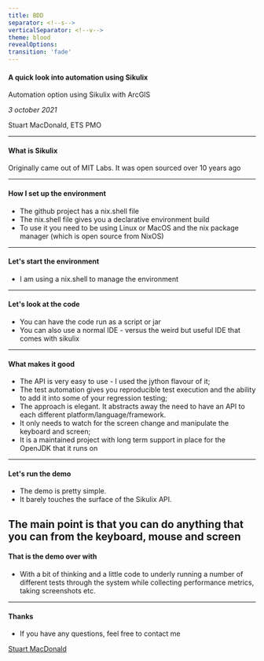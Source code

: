 ```yaml
---
title: BDD
separator: <!--s-->
verticalSeparator: <!--v-->
theme: blood
revealOptions:
transition: 'fade'
---
```


#### A quick look into automation using Sikulix

Automation option using Sikulix with ArcGIS

_3 october 2021_

Stuart MacDonald, ETS PMO

---

#### What is Sikulix

Originally came out of MIT Labs. It was open sourced over 10 years ago


---
#### How I set up the environment

- The github project has a nix.shell file
- The nix.shell file gives you a declarative environment build
- To use it you need to be using Linux or MacOS and the nix package manager (which is open source from NixOS)

---
#### Let's start the environment

- I am using a nix.shell to manage the environment


---
#### Let's look at the code

- You can have the code run as a script or jar
- You can also use a normal IDE - versus the weird but useful IDE that comes with sikulix

---

#### What makes it good

- The API is very easy to use - I used the jython flavour of it;
- The test automation gives you reproducible test execution and the ability to add it into some of your regression testing;
- The approach is elegant. It abstracts away the need to have an API to each different platform/language/framework. 
- It only needs to watch for the screen change and manipulate the keyboard and screen;
- It is a maintained project with long term support in place for the OpenJDK that it runs on
---

#### Let's run the demo

- The demo is pretty simple. 
- It barely touches the surface of the Sikulix API.

The main point is that you can do anything that you can from the keyboard, mouse and screen
----
#### That is the demo over with

- With a bit of thinking and a little code to underly running a number of different tests through the system while collecting performance metrics, taking screenshots etc.

---
#### Thanks

- If you have any questions, feel free to contact me

[Stuart MacDonald](stuart.macd@gmail.com)

